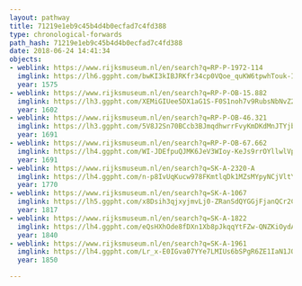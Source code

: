 ```yaml
---
layout: pathway
title: 71219e1eb9c45b4d4b0ecfad7c4fd388
type: chronological-forwards
path_hash: 71219e1eb9c45b4d4b0ecfad7c4fd388
date: 2018-06-24 14:41:34
objects:
- weblink: https://www.rijksmuseum.nl/en/search?q=RP-P-1972-114
  imglink: https://lh6.ggpht.com/bwKI3kIBJRKfr34cp0VQoe_quKW6tpwhTouk-IN_Z2k_nO9k9wAwIvUNrvUZVODaFp1BWuUwDlXZa3Gas9xaXh__q3Xk=s200
  year: 1575
- weblink: https://www.rijksmuseum.nl/en/search?q=RP-P-OB-15.882
  imglink: https://lh3.ggpht.com/XEMiGIUee5DX1aG1S-F0S1noh7v9RubsNbNvZ21GLsKCrQBJUr8jyLwc6DQ1iCs77FM6BCSqr6MgQ6nq4I-ovUejPOO9=s200
  year: 1602
- weblink: https://www.rijksmuseum.nl/en/search?q=RP-P-OB-46.321
  imglink: https://lh3.ggpht.com/5V8J2Sn70BCcb3BJmqdhwrrFvyKmDKdMnJTYjbxw0g6Rt653XrcjjB8uaT7_pvHYtgC3A2jTsoDUtamSIe0N4OHZN3s=s200
  year: 1691
- weblink: https://www.rijksmuseum.nl/en/search?q=RP-P-OB-67.662
  imglink: https://lh4.ggpht.com/WI-JDEfpuQJMK6JeV3WIoy-KeJs9rrOYllwlVpz7sDBRbN7W02KX4rNqUxnq4BuUDGlU4lAEsDjQL1yUlzw5wkYV4g=s200
  year: 1691
- weblink: https://www.rijksmuseum.nl/en/search?q=SK-A-2320-A
  imglink: https://lh4.ggpht.com/n-p8IvUqKucw978FKmtlqDk1MZsMYpyNCjVltYGdZUVflsXDXDxk-dpsVgOfRTxATCsNNv0QL_56-rhXdN1GzVOx0v0=s200
  year: 1770
- weblink: https://www.rijksmuseum.nl/en/search?q=SK-A-1067
  imglink: https://lh5.ggpht.com/x8Dsih3qjxyjmvLj0-ZRanSdQYGGjFjanQCr2Ck5LAWhSxBnjU0grXtWbbNvZFMzPTkEUWntQtoVakKfaA468lsJ2hE=s200
  year: 1817
- weblink: https://www.rijksmuseum.nl/en/search?q=SK-A-1822
  imglink: https://lh4.ggpht.com/eQsHXhOde8fDXn1Xb8pJkqqYtFZw-QNZKiOydA2fdI6_6yOrsEkJN3XzEVeY58f--0w0nBfAQ8d0uUzK7DaX8nHDX-pT=s200
  year: 1840
- weblink: https://www.rijksmuseum.nl/en/search?q=SK-A-1961
  imglink: https://lh4.ggpht.com/Lr_x-E0IGva07YYe7LMIUs6bSPgR6ZE1IaN1JOkAgoI7gogaMO_Hd_InDCsybhtS9QEoSZjjhpFKz2PJSYexxrryTw=s200
  year: 1850

---
```

